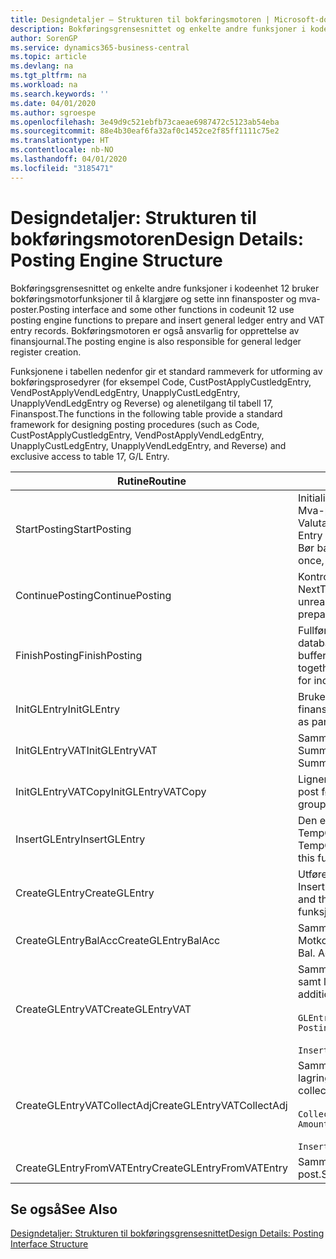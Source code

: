 ```yaml
---
title: Designdetaljer – Strukturen til bokføringsmotoren | Microsoft-dokumentasjon
description: Bokføringsgrensesnittet og enkelte andre funksjoner i kodeenhet 12 bruker bokføringsmotorfunksjoner til å klargjøre og sette inn finansposter og mva-poster. Bokføringsmotoren er også ansvarlig for opprettelse av finansjournal.
author: SorenGP
ms.service: dynamics365-business-central
ms.topic: article
ms.devlang: na
ms.tgt_pltfrm: na
ms.workload: na
ms.search.keywords: ''
ms.date: 04/01/2020
ms.author: sgroespe
ms.openlocfilehash: 3e49d9c521ebfb73caeae6987472c5123ab54eba
ms.sourcegitcommit: 88e4b30eaf6fa32af0c1452ce2f85ff1111c75e2
ms.translationtype: HT
ms.contentlocale: nb-NO
ms.lasthandoff: 04/01/2020
ms.locfileid: "3185471"
---
```

# <a name="design-details-posting-engine-structure"></a><span data-ttu-id="22941-104">Designdetaljer: Strukturen til bokføringsmotoren</span><span class="sxs-lookup"><span data-stu-id="22941-104">Design Details: Posting Engine Structure</span></span>
<span data-ttu-id="22941-105">Bokføringsgrensesnittet og enkelte andre funksjoner i kodeenhet 12 bruker bokføringsmotorfunksjoner til å klargjøre og sette inn finansposter og mva-poster.</span><span class="sxs-lookup"><span data-stu-id="22941-105">Posting interface and some other functions in codeunit 12 use posting engine functions to prepare and insert general ledger entry and VAT entry records.</span></span> <span data-ttu-id="22941-106">Bokføringsmotoren er også ansvarlig for opprettelse av finansjournal.</span><span class="sxs-lookup"><span data-stu-id="22941-106">The posting engine is also responsible for general ledger register creation.</span></span>  
  
 <span data-ttu-id="22941-107">Funksjonene i tabellen nedenfor gir et standard rammeverk for utforming av bokføringsprosedyrer (for eksempel Code, CustPostApplyCustledgEntry, VendPostApplyVendLedgEntry, UnapplyCustLedgEntry, UnapplyVendLedgEntry og Reverse) og alenetilgang til tabell 17, Finanspost.</span><span class="sxs-lookup"><span data-stu-id="22941-107">The functions in the following table provide a standard framework for designing posting procedures (such as Code, CustPostApplyCustledgEntry, VendPostApplyVendLedgEntry, UnapplyCustLedgEntry, UnapplyVendLedgEntry, and Reverse) and exclusive access to table 17, G/L Entry.</span></span>  
  
|<span data-ttu-id="22941-108">Rutine</span><span class="sxs-lookup"><span data-stu-id="22941-108">Routine</span></span>|<span data-ttu-id="22941-109">Beskrivelse</span><span class="sxs-lookup"><span data-stu-id="22941-109">Description</span></span>|  
|-------------|---------------------------------------|  
|<span data-ttu-id="22941-110">StartPosting</span><span class="sxs-lookup"><span data-stu-id="22941-110">StartPosting</span></span>|<span data-ttu-id="22941-111">Initialiserer bokføringsbufferen TempGLEntryBuf, låser tabellene Finanspost og Mva-post og initialiserer Regnskapsperiode, Finansjournal og Valutakurs.</span><span class="sxs-lookup"><span data-stu-id="22941-111">Initializes posting buffer TempGLEntryBuf, locks G/L Entry and VAT Entry tables, and initializes Accounting Period, G/L Register, and Exchange Rate.</span></span> <span data-ttu-id="22941-112">Bør bare kalles én gang, og deretter er NextEntryNo lik 0.</span><span class="sxs-lookup"><span data-stu-id="22941-112">Should be called only once, then NextEntryNo is 0.</span></span>|  
|<span data-ttu-id="22941-113">ContinuePosting</span><span class="sxs-lookup"><span data-stu-id="22941-113">ContinuePosting</span></span>|<span data-ttu-id="22941-114">Kontrollerer og bokfører urealisert mva for forrige transaksjonsøkning NextTransactionNo og klargjør bokføring av neste linje.</span><span class="sxs-lookup"><span data-stu-id="22941-114">Checks and posts unrealized VAT for previous transaction increment NextTransactionNo and prepares post of next line.</span></span>|  
|<span data-ttu-id="22941-115">FinishPosting</span><span class="sxs-lookup"><span data-stu-id="22941-115">FinishPosting</span></span>|<span data-ttu-id="22941-116">Fullfører bokføring ved å sette inn finansposter fra midlertidig buffer til databasetabell.</span><span class="sxs-lookup"><span data-stu-id="22941-116">Completes posting by inserting G/L entries from temporary buffer into database table.</span></span> <span data-ttu-id="22941-117">Brukes alltid sammen med StartPosting.</span><span class="sxs-lookup"><span data-stu-id="22941-117">Always used together with StartPosting.</span></span> <span data-ttu-id="22941-118">Kontrollerer om det finnes inkonsekvenser.</span><span class="sxs-lookup"><span data-stu-id="22941-118">Checks for inconsistencies.</span></span>|  
|<span data-ttu-id="22941-119">InitGLEntry</span><span class="sxs-lookup"><span data-stu-id="22941-119">InitGLEntry</span></span>|<span data-ttu-id="22941-120">Brukes til å initialisere ny finanspost for</span><span class="sxs-lookup"><span data-stu-id="22941-120">Used to initialize new G/L entry for Gen.</span></span> <span data-ttu-id="22941-121">finanskladdelinje.</span><span class="sxs-lookup"><span data-stu-id="22941-121">Jnl Line.</span></span> <span data-ttu-id="22941-122">Returnerer GLEntry som parameter.</span><span class="sxs-lookup"><span data-stu-id="22941-122">Returns GLEntry as parameter.</span></span>|  
|<span data-ttu-id="22941-123">InitGLEntryVAT</span><span class="sxs-lookup"><span data-stu-id="22941-123">InitGLEntryVAT</span></span>|<span data-ttu-id="22941-124">Samme som InitGLEntry, men tilordner også Motkontonr. og SummarizeVAT.</span><span class="sxs-lookup"><span data-stu-id="22941-124">Same as InitGLEntry, but also assigns Bal. Account No. and SummarizeVAT.</span></span>|  
|<span data-ttu-id="22941-125">InitGLEntryVATCopy</span><span class="sxs-lookup"><span data-stu-id="22941-125">InitGLEntryVATCopy</span></span>|<span data-ttu-id="22941-126">Ligner på InitGLEntryVAT, men kopierer også bokføringsgruppedata fra mva-post før SummarizeVAT.</span><span class="sxs-lookup"><span data-stu-id="22941-126">Similar to InitGLEntryVAT, but also copies posting groups data from VAT Entry before SummarizeVAT.</span></span>|  
|<span data-ttu-id="22941-127">InsertGLEntry</span><span class="sxs-lookup"><span data-stu-id="22941-127">InsertGLEntry</span></span>|<span data-ttu-id="22941-128">Den eneste funksjonen som setter inn finanspost i den globale tabellen TempGLEntryBuf.</span><span class="sxs-lookup"><span data-stu-id="22941-128">The only function that inserts G/L entry into global TempGLEntryBuf table.</span></span> <span data-ttu-id="22941-129">Bruk alltid denne funksjonen til å sette inn.</span><span class="sxs-lookup"><span data-stu-id="22941-129">Always use this function for insert.</span></span>|  
|<span data-ttu-id="22941-130">CreateGLEntry</span><span class="sxs-lookup"><span data-stu-id="22941-130">CreateGLEntry</span></span>|<span data-ttu-id="22941-131">Utfører InitGLEntry, tilordner tilleggsvalutabeløp og utfører deretter InsertGLEntry.</span><span class="sxs-lookup"><span data-stu-id="22941-131">Performs an InitGLEntry, assigns Additional Currency Amount, and then performs InsertGLEntry.</span></span> <span data-ttu-id="22941-132">Erstatter flere kodelinjer med ett funksjonskall.</span><span class="sxs-lookup"><span data-stu-id="22941-132">Replaces several lines of code with a single function call.</span></span>|  
|<span data-ttu-id="22941-133">CreateGLEntryBalAcc</span><span class="sxs-lookup"><span data-stu-id="22941-133">CreateGLEntryBalAcc</span></span>|<span data-ttu-id="22941-134">Samme som CreateGLEntry, men tilordner også Motkontotype og Motkontonr.</span><span class="sxs-lookup"><span data-stu-id="22941-134">Same as CreateGLEntry, but also assigns Bal. Account Type and Bal. Account No.</span></span>|  
|<span data-ttu-id="22941-135">CreateGLEntryVAT</span><span class="sxs-lookup"><span data-stu-id="22941-135">CreateGLEntryVAT</span></span>|<span data-ttu-id="22941-136">Samme som CreateGLEntry, men med ekstra behandling for bokføringsgrupper samt lagring til midlertidig mva-buffer:</span><span class="sxs-lookup"><span data-stu-id="22941-136">Same as CreateGLEntry, but with additional processing for posting groups and saving to temporary VAT buffer:</span></span><br /><br /> `GLEntry.CopyPostingGroupsFromDtldCVBuf(DtldCVLedgEntryBuf,GenJnlLine."Gen. Posting Type");`<br /><br /> `InsertVATEntriesFromTemp(DtldCVLedgEntryBuf,GLEntry);`|  
|<span data-ttu-id="22941-137">CreateGLEntryVATCollectAdj</span><span class="sxs-lookup"><span data-stu-id="22941-137">CreateGLEntryVATCollectAdj</span></span>|<span data-ttu-id="22941-138">Samme som CreateGLEntry, men med en ekstra samling justeringer samt lagring til midlertidig mva-buffer:</span><span class="sxs-lookup"><span data-stu-id="22941-138">Same as CreateGLEntry, but with additional collection of adjustments and saving to temporary VAT buffer:</span></span><br /><br /> `CollectAdjustment(AdjAmount,GLEntry.Amount,GLEntry."Additional-Currency Amount",OriginalDateSet);`<br /><br /> `InsertVATEntriesFromTemp(DtldCVLedgEntryBuf,GLEntry);`|  
|<span data-ttu-id="22941-139">CreateGLEntryFromVATEntry</span><span class="sxs-lookup"><span data-stu-id="22941-139">CreateGLEntryFromVATEntry</span></span>|<span data-ttu-id="22941-140">Samme som CreateGLEntry, men kopierer også bokføringsgrupper fra mva-post.</span><span class="sxs-lookup"><span data-stu-id="22941-140">Same as CreateGLEntry, but also copies posting groups from VAT entry.</span></span>|  
  
## <a name="see-also"></a><span data-ttu-id="22941-141">Se også</span><span class="sxs-lookup"><span data-stu-id="22941-141">See Also</span></span>  
 [<span data-ttu-id="22941-142">Designdetaljer: Strukturen til bokføringsgrensesnittet</span><span class="sxs-lookup"><span data-stu-id="22941-142">Design Details: Posting Interface Structure</span></span>](design-details-posting-interface-structure.md)